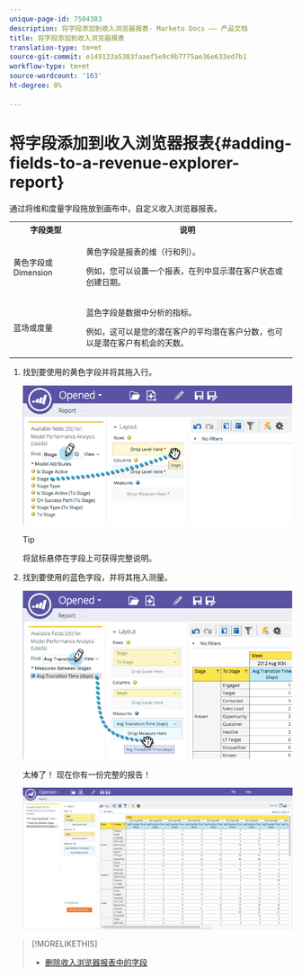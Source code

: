 ```yaml
---
unique-page-id: 7504383
description: 将字段添加到收入浏览器报表- Marketo Docs —— 产品文档
title: 将字段添加到收入浏览器报表
translation-type: tm+mt
source-git-commit: e149133a5383faaef5e9c9b7775ae36e633ed7b1
workflow-type: tm+mt
source-wordcount: '163'
ht-degree: 0%

---
```



# 将字段添加到收入浏览器报表{#adding-fields-to-a-revenue-explorer-report}

通过将维和度量字段拖放到画布中，自定义收入浏览器报表。

<table> 
 <tbody> 
  <tr> 
   <th>字段类型</th> 
   <th>说明</th> 
  </tr> 
  <tr> 
   <td>黄色字段或Dimension</td> 
   <td><p>黄色字段是报表的维（行和列）。</p><p>例如，您可以设置一个报表，在列中显示潜在客户状态或创建日期。</p></td> 
  </tr> 
  <tr> 
   <td>蓝场或度量</td> 
   <td><p>蓝色字段是数据中分析的指标。</p><p>例如，这可以是您的潜在客户的平均潜在客户分数，也可以是潜在客户有机会的天数。</p></td> 
  </tr> 
 </tbody> 
</table>

1. 找到要使用的黄色字段并将其拖入行。

   ![](assets/image2015-3-24-15-3a22-3a34.png)

   >[!TIP]
   >
   >将鼠标悬停在字段上可获得完整说明。

1. 找到要使用的蓝色字段，并将其拖入测量。

   ![](assets/image2015-3-24-15-3a53-3a5.png)

   太棒了！ 现在你有一份完整的报告！

   ![](assets/image2015-3-24-15-3a55-3a7.png)

>[!MORELIKETHIS]
>
>* [删除收入浏览器报表中的字段](deleting-a-field-in-a-revenue-explorer-report.md)

>



